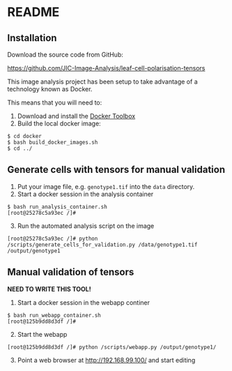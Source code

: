 # README

## Installation

Download the source code from GitHub:

https://github.com/JIC-Image-Analysis/leaf-cell-polarisation-tensors

This image analysis project has been setup to take advantage of a technology
known as Docker.

This means that you will need to:

1. Download and install the [Docker Toolbox](https://www.docker.com/products/docker-toolbox)
2. Build the local docker image:

```
$ cd docker
$ bash build_docker_images.sh
$ cd ../
```

## Generate cells with tensors for manual validation

1. Put your image file, e.g. ``genotype1.tif`` into the ``data`` directory.
2. Start a docker session in the analysis container

```
$ bash run_analysis_container.sh
[root@25278c5a93ec /]#
```

3. Run the automated analysis script on the image

```
[root@25278c5a93ec /]# python /scripts/generate_cells_for_validation.py /data/genotype1.tif /output/genotype1
```


## Manual validation of tensors


**NEED TO WRITE THIS TOOL!**

1. Start a docker session in the webapp continer

```
$ bash run_webapp_container.sh
[root@125b9dd8d3df /]#
```

2. Start the webapp

```
[root@125b9dd8d3df /]# python /scripts/webapp.py /output/genotype1/
```

3. Point a web browser at http://192.168.99.100/ and start editing
